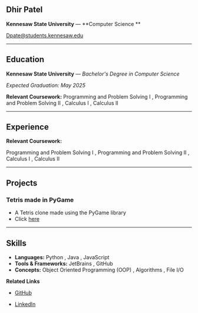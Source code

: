 ## Dhir Patel

**Kennesaw State University** — **Computer Science **

Dpate@students.kennesaw.edu



------



## Education

**Kennesaw State University** — *Bachelor's Degree in Computer Science* 

*Expected Graduation: May 2025* 

**Relevant Coursework:** Programming and Problem Solving I , Programming and Problem Solving II , Calculus I , Calculus II




---

## Experience

**Relevant Coursework:**

Programming and Problem Solving I , Programming and Problem Solving II , Calculus I , Calculus II



---

## Projects
### Tetris made in PyGame
* A Tetris clone made using the PyGame library
* Click [here](https://github.com/Dhir06/Projects)



---

## Skills

* **Languages:** Python , Java , JavaScript  
* **Tools & Frameworks:** JetBrains , GitHub
* **Concepts:** Object Oriented Programming (OOP) , Algorithms , File I/O



 **Related Links** 

-  [GitHub](https://github.com/Dhir06/Projects)

- [LinkedIn](https://www.linkedin.com/jobs/)
